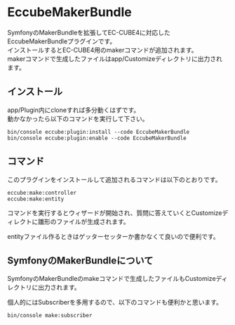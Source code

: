 # EccubeMakerBundle

SymfonyのMakerBundleを拡張してEC-CUBE4に対応したEccubeMakerBundleプラグインです。  
インストールするとEC-CUBE4用のmakerコマンドが追加されます。  
makerコマンドで生成したファイルはapp/Customizeディレクトリに出力されます。

## インストール

app/Plugin内にcloneすれば多分動くはずです。  
動かなかったら以下のコマンドを実行して下さい。

```
bin/console eccube:plugin:install --code EccubeMakerBundle
bin/console eccube:plugin:enable --code EccubeMakerBundle
```

## コマンド

このプラグインをインストールして追加されるコマンドは以下のとおりです。

```
eccube:make:controller  
eccube:make:entity
```

コマンドを実行するとウィザードが開始され、質問に答えていくとCustomizeディレクトに雛形のファイルが生成されます。

entityファイル作るときはゲッターセッターか書かなくて良いので便利です。

## SymfonyのMakerBundleについて

SymfonyのMakerBundleのmakeコマンドで生成したファイルもCustomizeディレクトリに出力されます。

個人的にはSubscriberを多用するので、以下のコマンドも便利かと思います。

```
bin/console make:subscriber
```
